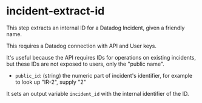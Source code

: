 # incident-extract-id

This step extracts an internal ID for a Datadog Incident, given a friendly name.

This requires a Datadog connection with API and User keys.

It's useful because the API requires IDs for operations on existing incidents, but these IDs are not exposed to users, only the "public name".

* `public_id`: (string) the numeric part of incident's identifier, for example to look up "IR-2", supply "2"

It sets an output variable `incident_id` with the internal identifier of the ID.
